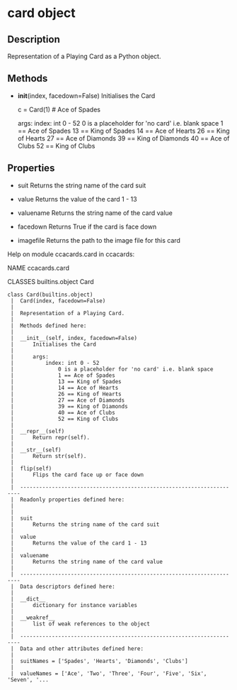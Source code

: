 # card object

## Description

Representation of a Playing Card as a Python object.

## Methods

* __init__(index, facedown=False)
    Initialises the Card

    c = Card(1) # Ace of Spades

    args:
        index: int 0 - 52
            0 is a placeholder for 'no card' i.e. blank space
            1 == Ace of Spades
            13 == King of Spades
            14 == Ace of Hearts
            26 == King of Hearts
            27 == Ace of Diamonds
            39 == King of Diamonds
            40 == Ace of Clubs
            52 == King of Clubs

## Properties

* suit
    Returns the string name of the card suit

* value
    Returns the value of the card 1 - 13

* valuename
    Returns the string name of the card value

* facedown
    Returns True if the card is face down

* imagefile
    Returns the path to the image file for this card


Help on module ccacards.card in ccacards:

NAME
    ccacards.card

CLASSES
    builtins.object
        Card

    class Card(builtins.object)
     |  Card(index, facedown=False)
     |
     |  Representation of a Playing Card.
     |
     |  Methods defined here:
     |
     |  __init__(self, index, facedown=False)
     |      Initialises the Card
     |
     |      args:
     |          index: int 0 - 52
     |              0 is a placeholder for 'no card' i.e. blank space
     |              1 == Ace of Spades
     |              13 == King of Spades
     |              14 == Ace of Hearts
     |              26 == King of Hearts
     |              27 == Ace of Diamonds
     |              39 == King of Diamonds
     |              40 == Ace of Clubs
     |              52 == King of Clubs
     |
     |  __repr__(self)
     |      Return repr(self).
     |
     |  __str__(self)
     |      Return str(self).
     |
     |  flip(self)
     |      Flips the card face up or face down
     |
     |  ----------------------------------------------------------------------
     |  Readonly properties defined here:
     |
     |
     |  suit
     |      Returns the string name of the card suit
     |
     |  value
     |      Returns the value of the card 1 - 13
     |
     |  valuename
     |      Returns the string name of the card value
     |
     |  ----------------------------------------------------------------------
     |  Data descriptors defined here:
     |
     |  __dict__
     |      dictionary for instance variables
     |
     |  __weakref__
     |      list of weak references to the object
     |
     |  ----------------------------------------------------------------------
     |  Data and other attributes defined here:
     |
     |  suitNames = ['Spades', 'Hearts', 'Diamonds', 'Clubs']
     |
     |  valueNames = ['Ace', 'Two', 'Three', 'Four', 'Five', 'Six', 'Seven', '...

